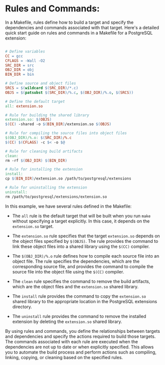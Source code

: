 # Rules and Commands:
In a Makefile, rules define how to build a target and specify the dependencies and commands associated with that target. Here's a detailed quick start guide on rules and commands in a Makefile for a PostgreSQL extension:

```makefile

# Define variables
CC = gcc
CFLAGS = -Wall -O2
SRC_DIR = src
OBJ_DIR = obj
BIN_DIR = bin

# Define source and object files
SRCS = $(wildcard $(SRC_DIR)/*.c)
OBJS = $(patsubst $(SRC_DIR)/%.c, $(OBJ_DIR)/%.o, $(SRCS))

# Define the default target
all: extension.so

# Rule for building the shared library
extension.so: $(OBJS)
$(CC) -shared -o $(BIN_DIR)/extension.so $(OBJS)

# Rule for compiling the source files into object files
$(OBJ_DIR)/%.o: $(SRC_DIR)/%.c
$(CC) $(CFLAGS) -c $< -o $@

# Rule for cleaning build artifacts
clean:
rm -rf $(OBJ_DIR) $(BIN_DIR)

# Rule for installing the extension
install:
cp $(BIN_DIR)/extension.so /path/to/postgresql/extensions

# Rule for uninstalling the extension
uninstall:
rm /path/to/postgresql/extensions/extension.so

```

In this example, we have several rules defined in the Makefile:

-   The `all` rule is the default target that will be built when you run `make` without specifying a target explicitly. In this case, it depends on the `extension.so` target.
    
-   The `extension.so` rule specifies that the target `extension.so` depends on the object files specified by `$(OBJS)`. The rule provides the command to link these object files into a shared library using the `$(CC)` compiler.
    
-   The `$(OBJ_DIR)/%.o` rule defines how to compile each source file into an object file. The rule specifies the dependencies, which are the corresponding source file, and provides the command to compile the source file into the object file using the `$(CC)` compiler.
    
-   The `clean` rule specifies the command to remove the build artifacts, which are the object files and the `extension.so` shared library.
    
-   The `install` rule provides the command to copy the `extension.so` shared library to the appropriate location in the PostgreSQL extensions directory.
    
-   The `uninstall` rule provides the command to remove the installed extension by deleting the `extension.so` shared library.
    

By using rules and commands, you define the relationships between targets and dependencies and specify the actions required to build those targets. The commands associated with each rule are executed when the dependencies are not up to date or when explicitly specified. This allows you to automate the build process and perform actions such as compiling, linking, copying, or cleaning based on the specified rules.
